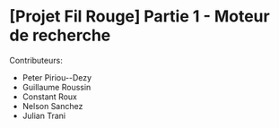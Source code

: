 # [Projet Fil Rouge] Partie 1 - Moteur de recherche

Contributeurs:
- Peter Piriou--Dezy
- Guillaume Roussin
- Constant Roux
- Nelson Sanchez
- Julian Trani